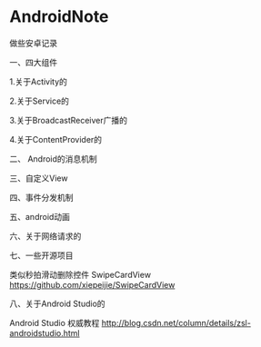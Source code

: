 # AndroidNote

做些安卓记录

一、四大组件

1.关于Activity的

2.关于Service的

3.关于BroadcastReceiver广播的

4.关于ContentProvider的

二、 Android的消息机制

三、自定义View

四、事件分发机制

五、android动画

六、关于网络请求的

七、一些开源项目

类似秒拍滑动删除控件 SwipeCardView https://github.com/xiepeijie/SwipeCardView

八、关于Android Studio的

Android Studio 权威教程     http://blog.csdn.net/column/details/zsl-androidstudio.html

